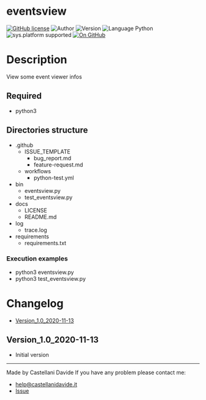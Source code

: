 # eventsview
[![GitHub license](https://img.shields.io/badge/licence-GNU-green?style=flat)](https://github.com/CastellaniDavide/cpp-eventsview/blob/master/LICENSE) ![Author](https://img.shields.io/badge/author-Castellani%20Davide-green?style=flat) ![Version](https://img.shields.io/badge/version-v1.0-blue?style=flat) ![Language Python](https://img.shields.io/badge/language-Python-yellowgreen?style=flat) ![sys.platform supported](https://img.shields.io/badge/OS%20platform%20supported-Linux,%20Windows%20&%20Mac%20OS-blue?style=flat) [![On GitHub](https://img.shields.io/badge/on%20GitHub-True-green?style=flat&logo=github)](https://github.com/CastellaniDavide/eventsview)

# Description
View some event viewer infos

## Required
 - python3
 
## Directories structure
 - .github
   - ISSUE_TEMPLATE
     - bug_report.md
     - feature-request.md
   - workflows
     - python-test.yml
 - bin
   - eventsview.py
   - test_eventsview.py
 - docs
   - LICENSE
   - README.md
 - log
   - trace.log
 - requirements
   - requirements.txt
   
### Execution examples
 - python3 eventsview.py
 - python3 test_eventsview.py

# Changelog
 - [Version_1.0_2020-11-13](#Version_10_2020-11-13)

## Version_1.0_2020-11-13
 - Initial version

---
Made by Castellani Davide 
If you have any problem please contact me:
- help@castellanidavide.it
- [Issue](https://github.com/CastellaniDavide/eventsview/issues)

